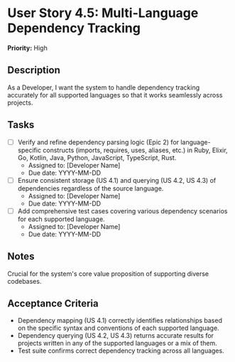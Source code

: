 # User Story 4.5: Multi-Language Dependency Tracking

**Priority:** High

## Description
As a Developer, I want the system to handle dependency tracking accurately for all supported languages so that it works seamlessly across projects.

## Tasks
- [ ] Verify and refine dependency parsing logic (Epic 2) for language-specific constructs (imports, requires, uses, aliases, etc.) in Ruby, Elixir, Go, Kotlin, Java, Python, JavaScript, TypeScript, Rust.
  - Assigned to: [Developer Name]
  - Due date: YYYY-MM-DD
- [ ] Ensure consistent storage (US 4.1) and querying (US 4.2, US 4.3) of dependencies regardless of the source language.
  - Assigned to: [Developer Name]
  - Due date: YYYY-MM-DD
- [ ] Add comprehensive test cases covering various dependency scenarios for each supported language.
  - Assigned to: [Developer Name]
  - Due date: YYYY-MM-DD

## Notes
Crucial for the system's core value proposition of supporting diverse codebases.

## Acceptance Criteria
- Dependency mapping (US 4.1) correctly identifies relationships based on the specific syntax and conventions of each supported language.
- Dependency querying (US 4.2, US 4.3) returns accurate results for projects written in any of the supported languages or a mix of them.
- Test suite confirms correct dependency tracking across all languages.
